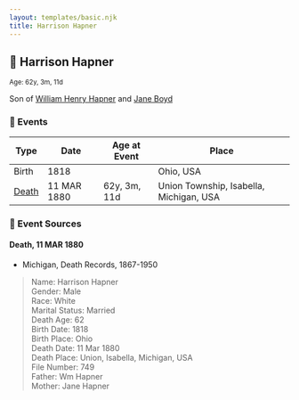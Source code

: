 ```yaml
---
layout: templates/basic.njk
title: Harrison Hapner
---
```

## 🔵 Harrison Hapner
<small>Age: 62y, 3m, 11d</small>

Son of [William Henry Hapner](/people/9/95017783) and [Jane Boyd](/people/5/54740480)

### 📆 Events

Type | Date | Age at Event | Place
------ | ------ | ------ | ------
Birth | 1818 |  | Ohio, USA
[Death](#event-event-3) | 11 MAR 1880 | 62y, 3m, 11d | Union Township, Isabella, Michigan, USA

### 📰 Event Sources

#### <a id="event-event-3"></a> Death, 11 MAR 1880
* Michigan, Death Records, 1867-1950
>   
  > Name: Harrison Hapner  
  > Gender: Male  
  > Race: White  
  > Marital Status: Married  
  > Death Age: 62  
  > Birth Date: 1818  
  > Birth Place: Ohio  
  > Death Date: 11 Mar 1880  
  > Death Place: Union, Isabella, Michigan, USA  
  > File Number: 749  
  > Father: Wm Hapner  
  > Mother: Jane Hapner
